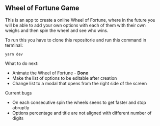 <h2>Wheel of Fortune Game</h2>

This is an app to create a online Wheel of Fortune, where in the future you will be able to add your own options with each of them with their own weighs and then spin the wheel and see who wins.

To run this you have to clone this repositorie and run this command in terminal:
```
yarn dev
```

<span>What to do next:</span>
<ul>
  <li>Animate the Wheel of Fortune - <b>Done</b></li>
  <li>Make the list of options to be editable after creation</li>
  <li>Change list to a modal that opens from the right side of the screen</li>
</ul>

<span>Current bugs</span>
<ul>
  <li>On each consecutive spin the wheels seens to get faster and stop abruptly <b></b></li>
  <li>Options percentage and title are not aligned with different number of digits <b></b></li>
</ul>
